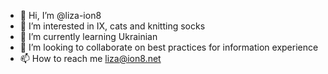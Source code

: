 - 👋 Hi, I’m @liza-ion8
- 👀 I’m interested in IX, cats and knitting socks
- 🌱 I’m currently learning Ukrainian
- 💞️ I’m looking to collaborate on best practices for information experience
- 📫 How to reach me liza@ion8.net

<!---
liza-ion8/liza-ion8 is a ✨ special ✨ repository because its `README.md` (this file) appears on your GitHub profile.
You can click the Preview link to take a look at your changes.
--->
